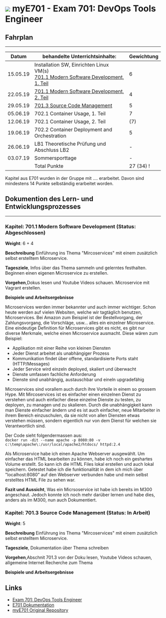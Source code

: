 # ![](https://www.lpice.eu/fileadmin/_processed_/csm_LPIC-DevOpsToolsEngineer_43de3c4735.jpg) myE701 - Exam 701: DevOps Tools Engineer 


## Fahrplan
***


| Datum | behandelte Unterrichtsinhalte: | Gewichtung |
| -------- | ------ | -------- |
| 15.05.19 | Installation SW, Einrichten Linux VM(s)<br>[701.1 Modern Software Development, 1. Teil](https://github.com/w901-fr19-mi/E701#7011-modern-software-development) | 6 |
| 22.05.19 | [701.1 Modern Software Development, 2. Teil](https://github.com/w901-fr19-mi/E701#7011-modern-software-development) | 4 |
| 29.05.19 | [701.3 Source Code Management](https://github.com/w901-fr19-mi/E701#7013-source-code-management) | 5 | 
| 05.06.19 | 702.1 Container Usage, 1. Teil | 7 |
| 12.06.19 | 702.1 Container Usage, 2. Teil | (7) |
| 19.06.19 | 702.2 Container Deployment and Orchestration | 5 |
| 26.06.19 | LB1 Theoretische Prüfung und Abschluss LB2 | - |
| 03.07.19 | Sommersporttage | - |
|          | Total Punkte | 27 (34) !

Kapitel aus E701 wurden in der Gruppe mit .... erarbeitet. Davon sind mindestens 14 Punkte selbständig erarbeitet worden. 

## Dokumention des Lern- und Entwicklungsprozesses
***

### Kapitel: 701.1 Modern Software Development (Status: Abgeschlossen)

**Weight**: 6 + 4

**Beschreibung** Einführung ins Thema "Mircoservices" mit einem zusätzlich selbst erstelltem Microservice.

**Tagesziele**, Infos über das Thema sammeln und gelerntes festhalten. Beginnen einen eigenen Microservice zu erstellen. 

**Vorgehen**,Dokus lesen und Youtube Videos schauen. Microservice mit Vagrant erstellen.

**Beispiele und Arbeitsergebnisse**

Microservices werden immer bekannter und auch immer wichtiger. Schon heute werden auf vielen Websiten, welche wir tagtäglich benutzen, Microservices. Bei Amazon zum Beispiel ist der Bestellvorgang, der Zahlungsvorgang, die Vorschläge, usw... alles ein einzelner Microservice.
Eine eindeutige Definition für Microservices gibt es nicht, es gibt nur diverse Merkmale, welche einen Microservice ausmacht. Diese wären zum Beispiel:
* Applikation mit einer Reihe von kleinen Diensten
* Jeder Dienst arbeitet als unabhängiger Prozess
* Kommunikation findet über offene, standardisierte Ports staht (HTTP/Messages)
* Jeder Service wird einzeln deployed, skaliert und überwacht
* Dienste umfassen fachliche Anforderung
* Dienste sind unabhängig, austauschbar und eineln upgradefähig

Microservices sind vorallem auch durch ihre Vorteile in einem so grossem Hype. Mit Mircoservices  ist es einfacher einen einzelnen Dienst zu verstehen und auch einfacher diese einzelne Dienste zu testen, zu deployen, zu managen und zu skalieren. Durch die unabhängigkeit kann man Dienste einfacher ändern und es ist auch einfacher, neue Mitarbeiter in ihrem Bereich einzuschulen, da sie nicht von allen Diensten etwas verstehen müssen, sondern eigentlich nur von dem Dienst für welchen sie Verantwortlich sind.

Der Code sieht folgendermassen aus:
  <br>`docker run -dit --name apache -p 8080:80 -v c:\temp\apache\:/usr/local/apache2/htdocs/ httpd:2.4`


Als Microservice habe ich einen Apache Webserver ausgewählt. Um einfacher das HTML bearbeiten zu können, habe ich noch ein geshartes Volume erstellt. So kann ich die HTML Files lokal erstellen und auch lokal speichern.
Getestet habe ich die funktionalität in dem ich mich über "localhost:8080" auf den Webserver verbunden habe und mein selbst erstelltes HTML File zu sehen war.


**Fazit und Aussicht**, Was ein Micrsoservice ist habe ich bereits im M300 angeschaut. Jedoch konnte ich noch mehr darüber lernen und habe dies, anders als im M300, nun auch Dokumentiert. 


### Kapitel: 701.3 Source Code Management (Status: In Arbeit)

**Weight**: 5

**Beschreibung** Einführung ins Thema "Mircoservices" mit einem zusätzlich selbst erstelltem Microservice.

**Tagesziele**, Dokumentation über Thema schreiben 

**Vorgehen**,Abschnit 701.3 von der Doku lesen, Youtube Videos schauen, allgemeine Internet Recherche zum Thema

**Beispiele und Arbeitsergebnisse**


## Links

* [Exam 701: DevOps Tools Engineer](https://www.lpi.org/our-certifications/exam-701-objectives) 
* [E701 Dokumentation](https://github.com/w901-fr19-mi/E701)
* [myE701 Original Repository](https://github.com/w901-fr19-mi/myE701) 

